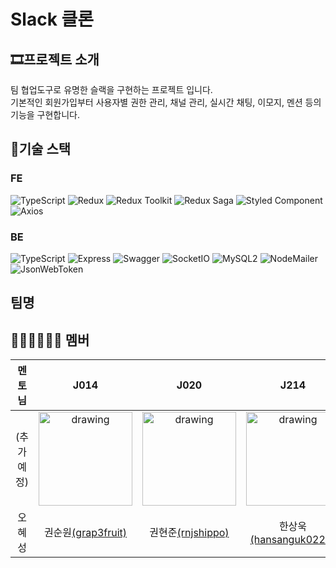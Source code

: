 # Slack 클론

## 🎞프로젝트 소개
팀 협업도구로 유명한 슬랙을 구현하는 프로젝트 입니다.  
기본적인 회원가입부터 사용자별 권한 관리, 채널 관리, 실시간 채팅, 이모지, 멘션 등의 기능을 구현합니다.

## 🧱기술 스택
### FE
![TypeScript](https://img.shields.io/badge/TypeScript-4.0.5-brightgreen)
![Redux](https://img.shields.io/badge/React-17.0.1-green)
![Redux Toolkit](https://img.shields.io/badge/Redux%20Toolkit-1.4.0-orange)
![Redux Saga](https://img.shields.io/badge/Redux%20Saga-1.1.3-red)
![Styled Component](https://img.shields.io/badge/Styled%20Component-5.2.1-blue)
![Axios](https://img.shields.io/badge/Axios-0.21.0-yellow)

### BE
![TypeScript](https://img.shields.io/badge/TypeScript-4.0.5-brightgreen)
![Express](https://img.shields.io/badge/Express-4.17.1-blue)
![Swagger](https://img.shields.io/badge/Swagger%20UI%20Express-4.1.5-yellow)
![SocketIO](https://img.shields.io/badge/Socket.IO-3.0.2-blue)
![MySQL2](https://img.shields.io/badge/MySQL2-2.2.5-yellowgreen)
![NodeMailer](https://img.shields.io/badge/Nodemailer-6.4.16-orange)
![JsonWebToken](https://img.shields.io/badge/JsonWebToken-8.5.1-9cf)

## 팀명

## 💁🏻‍♀️💁🏻‍♂️ 멤버 

| 멘토님   | J014                                             | J020                                            | J214                                                   |
|:-------:| :-----------------------------------------------:| :---------------------------------------------: | :----------------------------------------------------: |
|(추가예정)| <img src="https://user-images.githubusercontent.com/13213473/101148143-a18c0300-3660-11eb-842b-82c58612a12f.png" alt="drawing" height="150" width="150"/>|<img src="https://user-images.githubusercontent.com/13213473/101148240-bc5e7780-3660-11eb-8571-23441193b748.png" alt="drawing" height="150" width="150"/>|<img src="https://user-images.githubusercontent.com/13213473/101148193-b10b4c00-3660-11eb-8e4e-7213c2c5bab8.png" alt="drawing" height="150" width="150"/>|
| 오혜성| 권순원[(grap3fruit)](https://github.com/grap3fruit)| 권현준[(rnjshippo)](https://github.com/rnjshippo)| 한상욱[(hansanguk0222)](https://github.com/hansanguk0222)|
